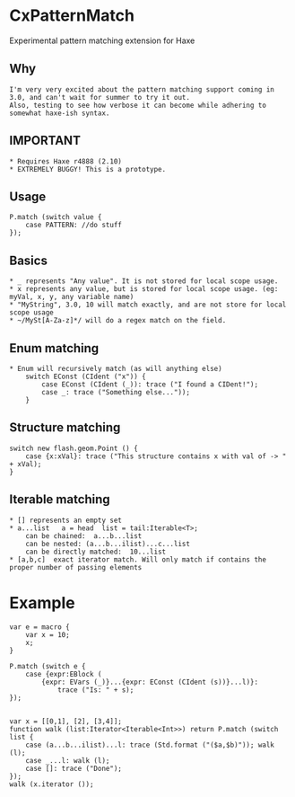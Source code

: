 CxPatternMatch
==============

Experimental pattern matching extension for Haxe

Why
---
    I'm very very excited about the pattern matching support coming in 3.0, and can't wait for summer to try it out.
    Also, testing to see how verbose it can become while adhering to somewhat haxe-ish syntax.



IMPORTANT
---------
    * Requires Haxe r4888 (2.10)
    * EXTREMELY BUGGY! This is a prototype.




Usage
-----
    P.match (switch value {
        case PATTERN: //do stuff
    });



Basics
------
    * _ represents "Any value". It is not stored for local scope usage.
    * x represents any value, but is stored for local scope usage. (eg: myVal, x, y, any variable name)
    * "MyString", 3.0, 10 will match exactly, and are not store for local scope usage
    * ~/MySt[A-Za-z]*/ will do a regex match on the field. 



Enum matching
-------------
    * Enum will recursively match (as will anything else)
        switch EConst (CIdent ("x")) {
            case EConst (CIdent (_)): trace ("I found a CIDent!");
            case _: trace ("Something else..."));
        }



Structure matching
------------------
    switch new flash.geom.Point () {
        case {x:xVal}: trace ("This structure contains x with val of -> " + xVal);
    }



Iterable matching
-----------------
    * [] represents an empty set
    * a...list   a = head  list = tail:Iterable<T>;
        can be chained:  a...b...list
        can be nested: (a...b...ilist)...c...list
        can be directly matched:  10...list
    * [a,b,c]  exact iterator match. Will only match if contains the proper number of passing elements




Example
=======

    var e = macro {
        var x = 10;
        x;
    }

    P.match (switch e {
        case {expr:EBlock (
            {expr: EVars (_)}...{expr: EConst (CIdent (s))}...l)}:
                trace ("Is: " + s);
    });


    var x = [[0,1], [2], [3,4]];
    function walk (list:Iterator<Iterable<Int>>) return P.match (switch list {
        case (a...b...ilist)...l: trace (Std.format ("($a,$b)")); walk (l);
        case _...l: walk (l);
        case []: trace ("Done");
    });
    walk (x.iterator ());
